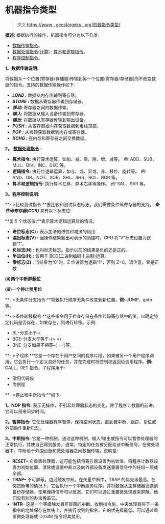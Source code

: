 # 机器指令类型

> 原文:[https://www . geesforgeks . org/机器指令类型/](https://www.geeksforgeeks.org/types-of-machine-instructions/)

**概述:**
根据执行的操作，机器指令可分为以下几类:

*   [数据传输指令](https://www.geeksforgeeks.org/data-transfer-instructions-8085-microprocessor/)。
*   [数据处理指令(计算)](https://www.geeksforgeeks.org/data-manipulation-instructions-in-computer-organization/) : [算术和逻辑指令](https://www.geeksforgeeks.org/arithmetic-instructions-8085-microprocessor/)。
*   [程序控制指令](https://www.geeksforgeeks.org/types-of-program-control-instructions/)。

**1。数据传输说明:**

将数据从一个位置(寄存器/存储器)传输到另一个位置(寄存器/存储器)而不改变数据的指令。支持的数据传输操作如下:

*   ***LOAD :*** 数据从内存传输到寄存器。
*   ***STORE :*** 数据从寄存器传输到存储器。
*   ***移动:*** 寄存器之间的数据传输。
*   ***输入:*** 将数据从输入设备传输到寄存器。
*   ***输出:*** 将数据从寄存器传输到输出设备。
*   ***PUSH :*** 从寄存器或内存获取数据到堆栈顶部。
*   ***POP :*** 从栈顶获取数据到内存或寄存器。
*   ***XCHG :*** 在内存和寄存器之间交换数据。

**2。** [**数据处理指令**](https://www.geeksforgeeks.org/data-manipulation-instructions-in-computer-organization/) **:**

*   **算术指令:**
    执行算术运算，如加、减、乘、除、增、减等。
    *例:* ADD、SUB、MUL、DIV、INC、DEC 等。
*   **逻辑指令:**
    执行位逻辑运算，如与、或、异或、非、移位、旋转等。
    *例:* AND、OR、NOT、XOR、SHL、SHR、ROL、ROR 等。
*   **算术和逻辑指令:**
    执行算术左移、算术右移等操作。
    *例:* SAL、SAR 等。

**3。程序控制说明:**

**- >比较测试指令:**要比较和测试状态标志，我们需要条件码寄存器的支持。 ***条件码寄存器(CCR)*** 具有以下标志位:

**(i) 5 个状态位:**表示算术逻辑运算后的情况。

*   **进位标志(C) :** 表示加法的进位和减法的借用
*   **溢出标志(V) :** 当操作结果超出可表示的范围时，CPU 将“V”标志设置为逻辑“1”。
*   **负标志(N) :** 也叫标志标志。指示以前的结果是负的还是正的。
*   **半进位(H) :** 仅用于 BCD(二进制编码十进制)运算。
*   **零标志(Z) :** 当结果为“0”时，Z 位设置为逻辑“1”，否则 Z=0。请注意，零是正数

**(ii)两个中断屏蔽位**

**(iii)一个停止禁用位**

**- >无条件分支指令:**导致执行顺序无条件改变到新位置。**例:** JUMP，goto 等。

**- >条件转移指令:**这些指令用于检查存储在条件代码寄存器中的值，以确定特定代码是否存在，如果存在，则进行转移。示例:

*   BL–分支小于–(
*   BGE–分支大于等于–(> =)
*   BNE–分支如果不相等–(！=)等。

**- >子程序:**它是一个存在于用户空间的程序片段，如果被另一个用户程序调用，它会执行一个定义良好的任务，并在完成时将控制权返回给调用程序。**例:** CALL，RET 指令。子程序用于:

*   常用代码段
*   库例程

**- >停止和中断指令:**如下–

**1。NOP 指令:**
表示无操作，不引起处理器状态的变化，除了程序计数器的前进。它可以用来同步时间。

**2。暂停指令:**
它使处理器有序暂停，保持空闲状态，直到被中断、跟踪、复位或外部动作重新启动。

**3。中断指令:**
它是一种机制，通过这种机制，输入/输出或指令可以暂停处理器的正常执行，并使自己得到服务。通常，特定的任务被分配给该中断信号。在微处理器中，中断用于外围设备和微处理器之间数据传输。说明是–

*   **RESET–**
    它重置处理器，这可能包括将寄存器设置为初始值、将程序计数器设置为初始位置、清除或设置中断以及向外部设备发送重置信号中的任何一项或全部。
*   **TRAP–**
    不可屏蔽，边沿触发中断。在矢量中断中，TRAP 的优先级最高。在突然断电的情况下，它会执行一个中断服务程序，并将数据从主存储器发送到备份存储器。使用保持信号可以延迟。它们可以通过重置微处理器来屏蔽。他们没有别的办法掩盖它。
*   **INTR–**
    这是一个等级触发且可屏蔽的中断。收到指令后，中央处理器将下一条指令的地址保存在堆栈上，并执行收到的指令。它的优先级最低。可以通过重置微处理器或 DI/SIM 指令将其禁用。